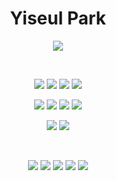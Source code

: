 <div align="center">

  # Yiseul Park

  <a href="https://yiseull.tistory.com"><img src="https://img.shields.io/badge/yiseul.log-FF6384?style=flat-square&logo=Tistory&logoColor=white"/></a>
  
  <br/>  
  
  <img src="https://img.shields.io/badge/java17-%23ED8B00.svg?style=flat-square&logo=openjdk&logoColor=white"/></a>
  <img src="https://img.shields.io/badge/Gradle-02303A.svg?style=flat-square&logo=Gradle&logoColor=white"/></a>
  <img src="https://img.shields.io/badge/spring_boot-6DB33F.svg?style=flat-square&logo=springboot&logoColor=white"/></a>
  <img src="https://img.shields.io/badge/spring_security-6DB33F.svg?style=flat-square&logo=springsecurity&logoColor=white"/></a>

  <img src="https://img.shields.io/badge/mysql-4479A1.svg?style=flat-square&logo=mysql&logoColor=white"/></a>
  <img src="https://img.shields.io/badge/Spring_Data_JPA-6DB33F?style=flat-square&logo=spring&logoColor=white"/></a>
  <img src="https://img.shields.io/badge/QueryDSL-1C9AD6?style=flat-square&logo=querydsl&logoColor=white"/></a>
  <img src="https://img.shields.io/badge/Redis-DC382D?style=flat-square&logo=redis&logoColor=white"/></a>

  <img src="https://img.shields.io/badge/junit5-25A162?style=flat-square&logo=junit5&logoColor=white"/></a>
  <img src="https://img.shields.io/badge/Spring_Rest_Docs-6DB33F?style=flat-square&logo=spring&logoColor=white"/></a>
  
  <br/>  
  
  <img src="https://img.shields.io/badge/jira-0052CC?style=flat-square&logo=jira&logoColor=white"/></a>
  <img src="https://img.shields.io/badge/Slack-4A154B?style=flat-square&logo=slack&logoColor=white"/></a>
  <img src="https://img.shields.io/badge/Git-F05032.svg?style=flat-square&logo=Git&logoColor=white"/></a>
  <img src="https://img.shields.io/badge/Github-181717.svg?style=flat-square&logo=Github&logoColor=white"/></a>
  <img src="https://img.shields.io/badge/Notion-%23000000.svg?style=flat-square&logo=notion&logoColor=white"/></a>
  
</div>
